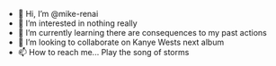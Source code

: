 - 👋 Hi, I’m @mike-renai
- 👀 I’m interested in nothing really
- 🌱 I’m currently learning there are consequences to my past actions
- 💞️ I’m looking to collaborate on Kanye Wests next album
- 📫 How to reach me... Play the song of storms

<!---
mike-renai/mike-renai is a ✨ special ✨ repository because its `README.md` (this file) appears on your GitHub profile.
You can click the Preview link to take a look at your changes.
--->
